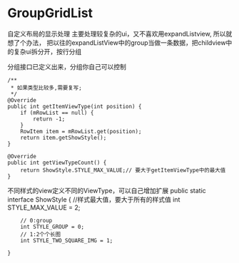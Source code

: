 # GroupGridList
自定义布局的显示处理
主要处理较复杂的ui，又不喜欢用expandListview, 所以就想了个办法， 把以往的expandListView中的group当做一条数据，把childview中的复杂ui拆分开，按行分组

分组接口已定义出来，分组你自己可以控制

    /**
     * 如果类型比较多,需要复写;
     */
    @Override
    public int getItemViewType(int position) {
        if (mRowList == null) {
            return -1;
        }
        RowItem item = mRowList.get(position);
        return item.getShowStyle();
    }
    
    @Override
    public int getViewTypeCount() {
        return ShowStyle.STYLE_MAX_VALUE;// 要大于getItemViewType中的最大值
    }

不同样式的view定义不同的ViewType，可以自己增加扩展
    public static interface ShowStyle { 
        //样式最大值，要大于所有的样式值 
        int STYLE_MAX_VALUE = 2;
    
        // 0:group
        int STYLE_GROUP = 0;
        // 1:2个个长图
        int STYLE_TWO_SQUARE_IMG = 1;
    
    }
